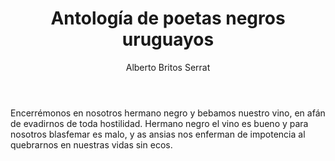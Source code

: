 ﻿---
title: "Antología de poetas negros uruguayos"
layout: book
editorial: "Ediciones Mundo Afro"
ciudad: "Montevideo"
edicion: 1997
year: 
author: "Alberto Britos Serrat"
nacionalidad: "Uruguay"
repositorio: "Centro Afrocolombiano de Espiritualidad y Desarrollo Integral"
repurl: https://www.centroafrobogota.com/
img: antologia-poetas-negros-uruguayos.jpg
descarga: https://archive.org/download/seleccion-autores-afrolatinos/Antolog%C3%ADa%20de%20poetas%20negros%20uruguayos.pdf
biblioteca: 
periodo: "Siglo XX"
feature:
---
 

Encerrémonos en nosotros
hermano negro
y bebamos nuestro vino,
en afán de evadirnos
de toda hostilidad.
Hermano negro
el vino es bueno
y para nosotros
blasfemar es malo,
y as ansias
nos enferman de impotencia
al quebrarnos
en nuestras vidas sin ecos.